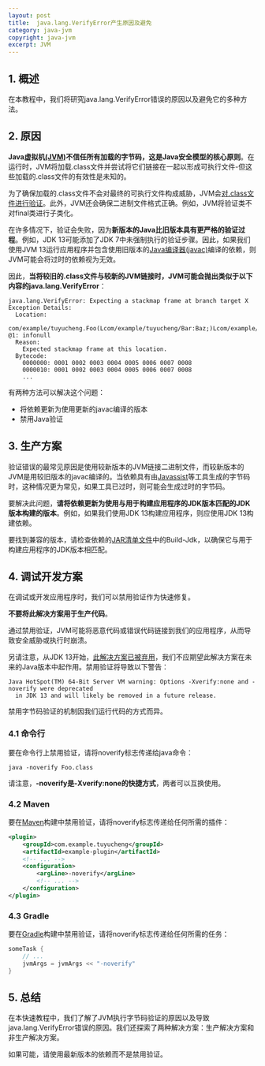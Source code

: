 ```yaml
---
layout: post
title:  java.lang.VerifyError产生原因及避免
category: java-jvm
copyright: java-jvm
excerpt: JVM
---
```


## 1. 概述

在本教程中，我们将研究java.lang.VerifyError错误的原因以及避免它的多种方法。

## 2. 原因

**Java虚拟机[(JVM)](https://www.baeldung.com/jvm-vs-jre-vs-jdk)不信任所有加载的字节码，这是Java安全模型的核心原则**。在运行时，JVM将加载.class文件并尝试将它们链接在一起以形成可执行文件-但这些加载的.class文件的有效性是未知的。

为了确保加载的.class文件不会对最终的可执行文件构成威胁，JVM会[对.class文件进行验证](https://docs.oracle.com/javase/specs/jvms/se13/html/jvms-4.html#jvms-4.10)。此外，JVM还会确保二进制文件格式正确。例如，JVM将验证类不对final类进行子类化。

在许多情况下，验证会失败，因为**新版本的Java比旧版本具有更严格的验证过程**。例如，JDK 13可能添加了JDK 7中未强制执行的验证步骤。因此，如果我们使用JVM 13运行应用程序并包含使用旧版本的[Java编译器(javac)](https://www.baeldung.com/javac)编译的依赖，则JVM可能会将过时的依赖视为无效。

因此，**当将较旧的.class文件与较新的JVM链接时，JVM可能会抛出类似于以下内容的java.lang.VerifyError**：

```text
java.lang.VerifyError: Expecting a stackmap frame at branch target X
Exception Details:
  Location:
    
com/example/tuyucheng.Foo(Lcom/example/tuyucheng/Bar:Baz;)Lcom/example/tuyucheng/Foo; @1: infonull
  Reason:
    Expected stackmap frame at this location.
  Bytecode:
    0000000: 0001 0002 0003 0004 0005 0006 0007 0008
    0000010: 0001 0002 0003 0004 0005 0006 0007 0008
    ...
```

有两种方法可以解决这个问题：

-   将依赖更新为使用更新的javac编译的版本
-   禁用Java验证

## 3. 生产方案

验证错误的最常见原因是使用较新版本的JVM链接二进制文件，而较新版本的JVM是用较旧版本的javac编译的。当依赖具有由[Javassist](https://www.baeldung.com/javassist)等工具生成的字节码时，这种情况更为常见，如果工具已过时，则可能会生成过时的字节码。

要解决此问题，**请将依赖更新为使用与用于构建应用程序的JDK版本匹配的JDK版本构建的版本**。例如，如果我们使用JDK 13构建应用程序，则应使用JDK 13构建依赖。

要找到兼容的版本，请检查依赖的[JAR清单文件](https://www.baeldung.com/java-jar-manifest)中的Build-Jdk，以确保它与用于构建应用程序的JDK版本相匹配。

## 4. 调试开发方案

在调试或开发应用程序时，我们可以禁用验证作为快速修复。

**不要将此解决方案用于生产代码**。

通过禁用验证，JVM可能将恶意代码或错误代码链接到我们的应用程序，从而导致安全威胁或执行时崩溃。

另请注意，从JDK 13开始，[此解决方案已被弃用](https://bugs.openjdk.java.net/browse/JDK-8218003)，我们不应期望此解决方案在未来的Java版本中起作用。禁用验证将导致以下警告：

```text
Java HotSpot(TM) 64-Bit Server VM warning: Options -Xverify:none and -noverify were deprecated
  in JDK 13 and will likely be removed in a future release.
```

禁用字节码验证的机制因我们运行代码的方式而异。

### 4.1 命令行

要在命令行上禁用验证，请将noverify标志传递给java命令：

```text
java -noverify Foo.class
```

请注意，**-noverify是-Xverify:none的快捷方式**，两者可以互换使用。

### 4.2 Maven

要在[Maven](https://www.baeldung.com/maven)构建中禁用验证，请将noverify标志传递给任何所需的插件：

```xml
<plugin>
    <groupId>com.example.tuyucheng</groupId>
    <artifactId>example-plugin</artifactId>
    <!-- ... -->
    <configuration>
        <argLine>-noverify</argLine>
        <!-- ... -->
    </configuration>
</plugin>
```

### 4.3 Gradle

要在[Gradle](https://www.baeldung.com/gradle)构建中禁用验证，请将noverify标志传递给任何所需的任务：

```groovy
someTask {
    // ...
    jvmArgs = jvmArgs << "-noverify"
}
```

## 5. 总结

在本快速教程中，我们了解了JVM执行字节码验证的原因以及导致java.lang.VerifyError错误的原因。我们还探索了两种解决方案：生产解决方案和非生产解决方案。

如果可能，请使用最新版本的依赖而不是禁用验证。